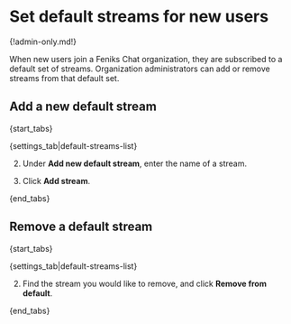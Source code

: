 # Set default streams for new users

{!admin-only.md!}

When new users join a Feniks Chat organization, they are subscribed to a default
set of streams. Organization administrators can add or remove streams from
that default set.

## Add a new default stream

{start_tabs}

{settings_tab|default-streams-list}

2. Under **Add new default stream**, enter the name of a stream.

3. Click **Add stream**.

{end_tabs}

## Remove a default stream

{start_tabs}

{settings_tab|default-streams-list}

2. Find the stream you would like to remove, and click **Remove from default**.

{end_tabs}
